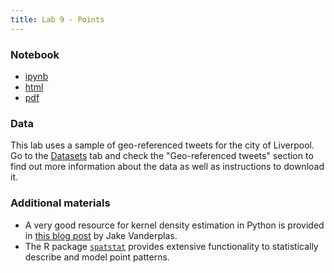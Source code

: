 ```yaml
---
title: Lab 9 - Points
---
```


### Notebook

- [ipynb](../content/labs/lab_09.ipynb)
- [html](../content/labs/lab_09.html)
- [pdf](../content/labs/lab_09.pdf)

### Data

This lab uses a sample of geo-referenced tweets for the city of Liverpool.
Go to the [Datasets](../datasets.html) tab and check the "Geo-referenced 
tweets" section to find out more information about the data as well as
instructions to download it.

### Additional materials

* A very good resource for kernel density estimation in Python is provided in
  [this blog
  post](https://jakevdp.github.io/blog/2013/12/01/kernel-density-estimation/)
  by Jake Vanderplas.
* The R package [`spatstat`](http://spatstat.github.io/) provides extensive
  functionality to statistically describe and model point patterns.

